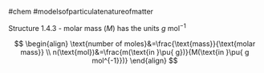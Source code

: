 #chem #modelsofparticulatenatureofmatter  
  
Structure 1.4.3 - molar mass ($M$) has the units $g\text{ mol}^{-1}$  
  
$$  
\begin{align}  
\text{number of moles}&=\frac{\text{mass}}{\text{molar mass}} \\  
n(\text{mol})&=\frac{m(\text{in }\pu{ g})}{M(\text{in }\pu{ g mol^{-1}})}  
\end{align}  
$$